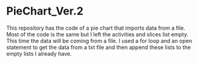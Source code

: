 # PieChart_Ver.2
This repository has the code of a pie chart that imports data from a file. Most of the code is the same but I left the activities and slices list empty. This time the data will be coming from a file. I used a for loop and an open statement to get the data from a txt file and then append these lists to the empty lists I already have.
